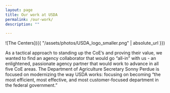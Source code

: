 ```yaml
---
layout: page
title: Our work at USDA
permalink: /our-work/
description: ""

---
```


![The Centers]({{ "/assets/photos/USDA_logo_smaller.png" | absolute_url }})

As a tactical approach to standing up the CoE’s and proving their value, we wanted to find an agency collaborator that would go “all-in” with us - an enlightened, passionate agency partner that would work to advance in all five CoE areas. 
The Department of Agriculture Secretary Sonny Perdue is focused on modernizing the way USDA works: focusing on becoming “the most efficient, most effective, and most customer-focused department in the federal government.”

